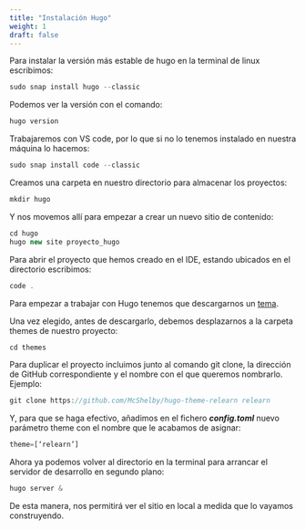 ```yaml
---
title: "Instalación Hugo"
weight: 1
draft: false
---
```


Para instalar la versión más estable de hugo en la terminal de linux escribimos: 

``` js
sudo snap install hugo --classic
```


Podemos ver la versión con el comando:

``` js
hugo version
```

Trabajaremos con VS code, por lo que si no lo tenemos instalado en nuestra máquina lo hacemos:
``` js
sudo snap install code --classic
```

Creamos una carpeta en nuestro directorio para almacenar los proyectos:

``` js
mkdir hugo
```

Y nos movemos allí para empezar a crear un nuevo sitio de contenido:

``` js
cd hugo
hugo new site proyecto_hugo
```

Para abrir el proyecto que hemos creado en el IDE, estando ubicados en el directorio escribimos:

``` js
code .
```

Para empezar a trabajar con Hugo tenemos que descargarnos un [tema](https://themes.gohugo.io/themes/ "Haz clic para descubrir la biblioteca de temas de hugo").

Una vez elegido, antes de descargarlo, debemos desplazarnos a la carpeta themes de nuestro proyecto:

``` js
cd themes
```

Para duplicar el proyecto incluimos junto al comando git clone, la dirección de GitHub correspondiente y el nombre con el que queremos nombrarlo. Ejemplo:

``` js
git clone https://github.com/McShelby/hugo-theme-relearn relearn
```

Y, para que se haga efectivo, añadimos en el fichero *****config.toml*****  nuevo parámetro theme con el nombre que le acabamos de asignar:

``` js
theme=[‘relearn’]
```


Ahora ya podemos volver al directorio en la terminal para arrancar el servidor de desarrollo en segundo plano: 
``` js
hugo server &
```

De esta manera, nos permitirá ver el sitio en local a medida que lo vayamos construyendo.